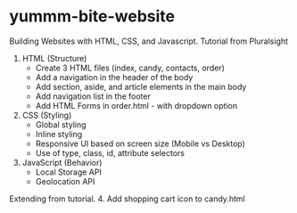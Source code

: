 # yummm-bite-website
Building Websites with HTML, CSS, and Javascript. Tutorial from Pluralsight

1. HTML (Structure)
    - Create 3 HTML files (index, candy, contacts, order)
    - Add a navigation in the header of the body
    - Add section, aside, and article elements in the main body
    - Add navigation list in the footer
    - Add HTML Forms in order.html - with dropdown option
2. CSS (Styling)
    - Global styling
    - Inline styling
    - Responsive UI based on screen size (Mobile vs Desktop)
    - Use of type, class, id, attribute selectors
3. JavaScript (Behavior)
    - Local Storage API
    - Geolocation API


Extending from tutorial.
4. Add shopping cart icon to candy.html
